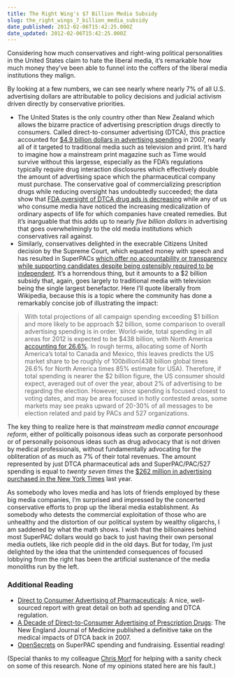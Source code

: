 ```yaml
---
title: The Right Wing's $7 Billion Media Subsidy
slug: the_right_wings_7_billion_media_subsidy
date_published: 2012-02-06T15:42:25.000Z
date_updated: 2012-02-06T15:42:25.000Z
---
```


Considering how much conservatives and right-wing political personalities in the United States claim to hate the liberal media, it’s remarkable how much money they’ve been able to funnel into the coffers of the liberal media institutions they malign.

By looking at a few numbers, we can see nearly where nearly 7% of all U.S. advertising dollars are attributable to policy decisions and judicial activism driven directly by conservative priorities.

- The United States is the only country other than New Zealand which allows the bizarre practice of advertising prescription drugs directly to consumers. Called direct-to-consumer advertising (DTCA), this practice accounted for [$4.9 billion dollars in advertising spending](http://www.ncbi.nlm.nih.gov/pubmed/20469541) in 2007, nearly all of it targeted to traditional media such as television and print. It’s hard to imagine how a mainstream print magazine such as Time would survive without this largesse, especially as the FDA’s regulations typically require drug interaction disclosures which effectively double the amount of advertising space which the pharmaceutical company must purchase. The conservative goal of commercializing prescription drugs while reducing oversight has undoubtedly succeeded; the data show that [FDA oversight of DTCA drug ads is decreasing](http://www.nejm.org/action/showImage?doi=10.1056%2FNEJMsa070502&amp;iid=f01) while any of us who consume media have noticed the increasing medicalization of ordinary aspects of life for which companies have created remedies. But it’s inarguable that this adds up to nearly *five billion dollars* in advertising that goes overwhelmingly to the old media institutions which conservatives rail against.
- Similarly, conservatives delighted in the execrable Citizens United decision by the Supreme Court, which equated money with speech and has resulted in SuperPACs [which offer no accountability or transparency while supporting candidates despite being ostensibly required to be independent](http://maplight.org/citizens-united-two-years-later). It’s a horrendous thing, but it amounts to a $2 billion subsidy that, again, goes largely to traditional media with television being the single largest benefactor. Here I’ll quote liberally from Wikipedia, because this is a topic where the community has done a remarkably concise job of illustrating the impact:

> With total projections of all campaign spending exceeding $1 billion and more likely to be approach $2 billion, some comparison to overall advertising spending is in order. World-wide, total spending in all areas for 2012 is expected to be $438 billion, with North America [accounting for 26.6%](http://www.neoadvertising.com/ch/wp-content/uploads/2011/06/2011-MAGNAGLOBAL-Advertising-Forecast-Abbreviated.pdf). In rough terms, allocating some of North America’s total to Canada and Mexico, this leaves predicts the US market share to be roughly of $100 billion ($438 billion global times 26.6% for North America times 85% estimate for USA). Therefore, if total spending is nearer the $2 billion figure, the US consumer should expect, averaged out of over the year, about 2% of advertising to be regarding the election. However, since spending is focused closest to voting dates, and may be area focused in hotly contested areas, some markets may see peaks upward of 20-30% of all messages to be election related and paid by PACs and 527 organizations.

The key thing to realize here is that *mainstream media cannot encourage reform*, either of politically poisonous ideas such as corporate personhood or of personally poisonous ideas such as drug advocacy that is not driven by medical professionals, without fundamentally advocating for the obliteration of as much as 7% of their total revenues. The amount represented by just DTCA pharmaceutical ads and SuperPAC/PAC/527 spending is equal to *twenty seven times* the [$262 million in advertising purchased in the New York Times](http://www.nytimes.com/2011/10/21/business/media/the-new-york-times-company-reports-a-profit.html?_r=1) last year.

As somebody who loves media and has lots of friends employed by these big media companies, I’m surprised and impressed by the concerted conservative efforts to prop up the liberal media establishment. As somebody who detests the commercial exploitation of those who are unhealthy and the distortion of our political system by wealthy oligarchs, I am saddened by what the math shows. I wish that the billionaires behind most SuperPAC dollars would go back to just having their own personal media outlets, like rich people did in the old days. But for today, I’m just delighted by the idea that the unintended consequences of focused lobbying from the right has been the artificial sustenance of the media monoliths run by the left.

### Additional Reading

- [Direct to Consumer Advertising of Pharmaceuticals](http://www.csa.com/discoveryguides/direct/review.php): A nice, well-sourced report with great detail on both ad spending and DTCA regulation.
- [A Decade of Direct-to-Consumer Advertising of Prescription Drugs](http://www.nejm.org/doi/full/10.1056/NEJMsa070502#t=abstract): The New England Journal of Medicine published a definitive take on the medical impacts of DTCA back in 2007.
- [OpenSecrets](http://www.opensecrets.org/pacs/superpacs.php?cycle=2012) on SuperPAC spending and fundraising. Essential reading!

(Special thanks to my colleague [Chris Morf](http://chrismorf.com/) for helping with a sanity check on some of this research. None of my opinions stated here are his fault.)
